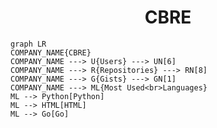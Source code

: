 <h1 align="center">CBRE</h1>

```mermaid
graph LR
COMPANY_NAME{CBRE}
COMPANY_NAME ---> U{Users} ---> UN[6]
COMPANY_NAME ---> R{Repositories} ---> RN[8]
COMPANY_NAME ---> G{Gists} ---> GN[1]
COMPANY_NAME ---> ML{Most Used<br>Languages}
ML --> Python[Python]
ML --> HTML[HTML]
ML --> Go[Go]
```
